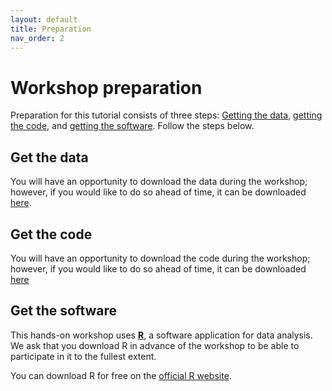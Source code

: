 ```yaml
---
layout: default
title: Preparation
nav_order: 2
---
```


# Workshop preparation 

Preparation for this tutorial consists of three steps: [Getting the data](#get-the-data), [getting the code](#get-the-code), and [getting the software](#get-the-software). Follow the steps below. 
  
## Get the data

You will have an opportunity to download the data during the workshop; however, if you would like to do so ahead of time, it can be downloaded [here](https://github.com/scds/hypothesis-testing-regression-analysis-r/raw/main/assets/data/crop.data.csv).

## Get the code

You will have an opportunity to download the code during the workshop; however, if you would like to do so ahead of time, it can be downloaded [here](https://github.com/scds/hypothesis-testing-regression-analysis-r/raw/main/assets/doc/Workshop3.R)

## Get the software
This hands-on workshop uses [**R**](https://www.r-project.org/), a software application for data analysis. We ask that you download R in advance of the workshop to be able to participate in it to the fullest extent.

You can download R for free on the [official R website](https://www.r-project.org/).



